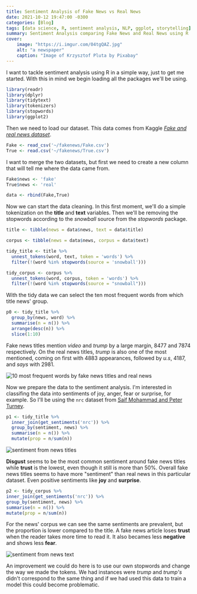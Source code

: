 ```yaml
---
title: Sentiment Analysis of Fake News vs Real News
date: 2021-10-12 19:47:00 -0300
categories: [Blog]
tags: [data science, R, sentiment analysis, NLP, ggplot, storytelling]
summary: Sentiment Analysis comparing Fake News and Real News using R
cover:
    image: "https://i.imgur.com/04tgQAZ.jpg"
    alt: "a newspaper"
    caption: "Image of Krzysztof Pluta by Pixabay"
---
```


I want to tackle sentiment analysis using R in a simple way, just to get me started. With this in mind we begin loading all the packages we'll be using.

```r
library(readr)
library(dplyr)
library(tidytext)
library(tokenizers)
library(stopwords)
library(ggplot2)
```

Then we need to load our dataset. This data comes from Kaggle [_Fake and real news dataset_](https://www.kaggle.com/clmentbisaillon/fake-and-real-news-dataset).

```r
Fake <- read_csv('~/fakenews/Fake.csv')
True <- read.csv('~/fakenews/True.csv')
```

I want to merge the two datasets, but first we need to create a new column that will tell me where the data came from.

```r
Fake$news <- 'fake'
True$news <- 'real'

data <- rbind(Fake,True)
```

Now we can start the data cleaning. In this first moment, we'll do a simple tokenization on the **title** and **text** variables. Then we'll be removing the stopwords according to the _snowball_ source from the _stopwords_ package.

```r
title <- tibble(news = data$news, text = data$title)

corpus <- tibble(news = data$news, corpus = data$text)

tidy_title <- title %>%
  unnest_tokens(word, text, token = 'words') %>%
  filter(!(word %in% stopwords(source = 'snowball')))

tidy_corpus <- corpus %>%
  unnest_tokens(word, corpus, token = 'words') %>%
  filter(!(word %in% stopwords(source = "snowball")))
```

With the tidy data we can select the ten most frequent words from which title news' group.

```r
p0 <- tidy_title %>%
  group_by(news, word) %>%
  summarise(n = n()) %>%
  arrange(desc(n)) %>%
  slice(1:10)
```

Fake news titles mention _video_ and _trump_ by a large margin, 8477 and 7874 respectively. On the real news titles, _trump_ is also one of the most mentioned, coming on first with 4883 appearances, followed by _u.s_, 4187, and _says_ with 2981.

![10 most frequent words by fake news titles and real news](https://ik.imagekit.io/devmedeiros/10_popular_titles_H0dG3ljPN.png?updatedAt=1634083210303 "Top 10 words by fake news and real news")

Now we prepare the data to the sentiment analysis. I'm interested in classifing the data into sentiments of joy, anger, fear or surprise, for example. So I'll be using the `nrc` dataset from [Saif Mohammad and Peter Turney](http://saifmohammad.com/WebPages/NRC-Emotion-Lexicon.htm).

```r
p1 <- tidy_title %>%
  inner_join(get_sentiments('nrc')) %>%
  group_by(sentiment, news) %>%
  summarise(n = n()) %>%
  mutate(prop = n/sum(n))
```

![sentiment from news titles](https://ik.imagekit.io/devmedeiros/title_sentiment_lkDe-y_p97.png?updatedAt=1634083978487 "Sentiment from news titles")

**Disgust** seems to be the most common sentiment around fake news titles while **trust** is the lowest, even though it still is more than 50%. Overall fake news titles seems to have more "sentiment" than real news in this particular dataset. Even positive sentiments like **joy** and **surprise**.

```r
p2 <- tidy_corpus %>%
inner_join(get_sentiments('nrc')) %>%
group_by(sentiment, news) %>%
summarise(n = n()) %>%
mutate(prop = n/sum(n))
```

For the news' corpus we can see the same sentiments are prevalent, but the proportion is lower compared to the title. A fake news article loses **trust** when the reader takes more time to read it. It also becames less **negative** and shows less **fear**.

![sentiment from news text](https://ik.imagekit.io/devmedeiros/corpus_sentiment_302EKlTtO.png?updatedAt=1634083978312 "Sentiment from news corpus text")

An improvement we could do here is to use our own stopwords and change the way we made the tokens. We had instances were _trump_ and _trump's_ didn't correspond to the same thing and if we had used this data to train a model this could become problematic.

